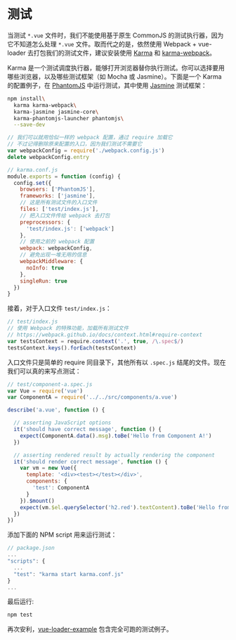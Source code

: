 ﻿# 测试

当测试 `*.vue` 文件时，我们不能使用基于原生 CommonJS 的测试执行器，因为它不知道怎么处理 `*.vue` 文件。取而代之的是，依然使用 Webpack + vue-loader 去打包我们的测试文件，建议安装使用 [Karma](http://karma-runner.github.io/0.13/index.html) 和 [karma-webpack](https://github.com/webpack/karma-webpack)。

Karma 是一个测试调度执行器，能够打开浏览器替你执行测试。你可以选择要用哪些浏览器，以及哪些测试框架（如 Mocha 或 Jasmine）。下面是一个 Karma 的配置例子，在 [PhantomJS](http://phantomjs.org/) 中运行测试，其中使用 [Jasmine](http://jasmine.github.io/edge/introduction.html) 测试框架：

``` bash
npm install\
  karma karma-webpack\
  karma-jasmine jasmine-core\
  karma-phantomjs-launcher phantomjs\
  --save-dev
```

``` js
// 我们可以就用恰似一样的 webpack 配置，通过 require 加载它
// 不过记得删除原来配置的入口，因为我们测试不需要它
var webpackConfig = require('./webpack.config.js')
delete webpackConfig.entry

// karma.conf.js
module.exports = function (config) {
  config.set({
    browsers: ['PhantomJS'],
    frameworks: ['jasmine'],
    // 这是所有测试文件的入口文件
    files: ['test/index.js'],
    // 把入口文件传给 webpack 去打包
    preprocessors: {
      'test/index.js': ['webpack']
    },
    // 使用之前的 webpack 配置
    webpack: webpackConfig,
    // 避免出现一堆无用的信息
    webpackMiddleware: {
      noInfo: true
    },
    singleRun: true
  })
}
```

接着，对于入口文件 `test/index.js`：

``` js
// test/index.js
// 使用 Webpack 的特殊功能，加载所有测试文件
// https://webpack.github.io/docs/context.html#require-context
var testsContext = require.context('.', true, /\.spec$/)
testsContext.keys().forEach(testsContext)
```

入口文件只是简单的 require 同目录下，其他所有以 `.spec.js` 结尾的文件。现在我们可以真的来写点测试：

``` js
// test/component-a.spec.js
var Vue = require('vue')
var ComponentA = require('../../src/components/a.vue')

describe('a.vue', function () {

  // asserting JavaScript options
  it('should have correct message', function () {
    expect(ComponentA.data().msg).toBe('Hello from Component A!')
  })

  // asserting rendered result by actually rendering the component
  it('should render correct message', function () {
    var vm = new Vue({
      template: '<div><test></test></div>',
      components: {
        'test': ComponentA
      }
    }).$mount()
    expect(vm.$el.querySelector('h2.red').textContent).toBe('Hello from Component A!')
  })
})
```

添加下面的 NPM script 用来运行测试：

``` js
// package.json
...
"scripts": {
  ...
  "test": "karma start karma.conf.js"
}
...
```

最后运行:

``` bash
npm test
```

再次安利，[vue-loader-example](https://github.com/vuejs/vue-loader-example) 包含完全可跑的测试例子。

